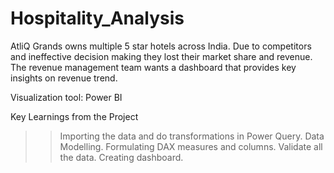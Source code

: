 # Hospitality_Analysis

AtliQ Grands owns multiple 5 star hotels across India. Due to competitors and ineffective decision making they lost their market share and revenue. The revenue management team wants a dashboard that provides key insights on revenue trend.

Visualization tool: Power BI

Key Learnings from the Project
>> Importing the data and do transformations in Power Query.
>> Data Modelling.
>> Formulating DAX measures and columns.
>> Validate all the data.
>> Creating dashboard.

